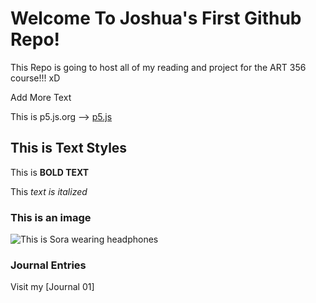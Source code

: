 # Welcome To Joshua's First Github Repo!

This Repo is going to host all of my reading and project for the ART 356 course!!! xD

Add More Text

This is p5.js.org --> [p5.js](https://youtu.be/dQw4w9WgXcQ)

## This is Text Styles

This is **BOLD TEXT**

This *text is italized*

### This is an image

![This is Sora wearing headphones](https://i.pinimg.com/736x/a0/22/e1/a022e1a3e99547df22e9af2de434cd88.jpg)

### Journal Entries
Visit my [Journal 01] 
